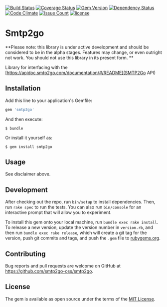 [![Build Status](https://travis-ci.org/smtp2go-oss/smtp2go-ruby.svg?branch=master)](https://travis-ci.org/smtp2go-oss/smtp2go-ruby)
[![Coverage Status](https://coveralls.io/repos/github/smtp2go-oss/smtp2go-ruby/badge.svg?branch=master)](https://coveralls.io/github/smtp2go-oss/smtp2go-ruby?branch=master)
[![Gem Version](https://badge.fury.io/rb/smtp2go.svg)](https://badge.fury.io/rb/smtp2go)
[![Dependency Status](https://gemnasium.com/badges/github.com/smtp2go-oss/smtp2go-ruby.svg)](https://gemnasium.com/github.com/smtp2go-oss/smtp2go-ruby)
[![Code Climate](https://codeclimate.com/github/smtp2go-oss/smtp2go-ruby/badges/gpa.svg)](https://codeclimate.com/github/smtp2go-oss/smtp2go-ruby)
[![Issue Count](https://codeclimate.com/github/smtp2go-oss/smtp2go-ruby/badges/issue_count.svg)](https://codeclimate.com/github/smtp2go-oss/smtp2go-ruby)
[![license](https://img.shields.io/github/license/smtp2go-oss/smtp2go-ruby.svg)]()

# Smtp2go

**Please note: this library is under active development and should be considered to be in the alpha stages.  Features may change, or even outright not work. You should not use this library in its present form. **

Library for interfacing with the [https://apidoc.smtp2go.com/documentation/#/README](SMTP2Go API)

## Installation

Add this line to your application's Gemfile:

```ruby
gem 'smtp2go'
```

And then execute:

    $ bundle

Or install it yourself as:

    $ gem install smtp2go

## Usage

See disclaimer above.

## Development

After checking out the repo, run `bin/setup` to install dependencies. Then, run `rake spec` to run the tests. You can also run `bin/console` for an interactive prompt that will allow you to experiment.

To install this gem onto your local machine, run `bundle exec rake install`. To release a new version, update the version number in `version.rb`, and then run `bundle exec rake release`, which will create a git tag for the version, push git commits and tags, and push the `.gem` file to [rubygems.org](https://rubygems.org).

## Contributing

Bug reports and pull requests are welcome on GitHub at https://github.com/smtp2go-oss/smtp2go.


## License

The gem is available as open source under the terms of the [MIT License](http://opensource.org/licenses/MIT).

